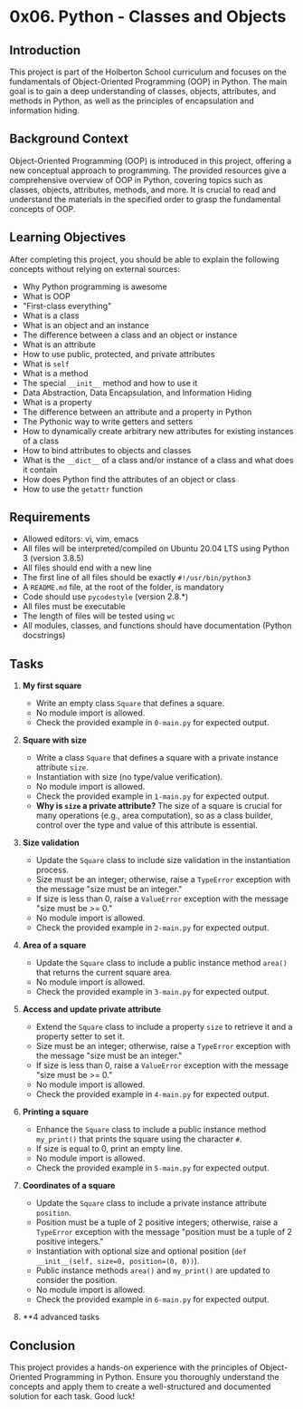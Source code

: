 # 0x06. Python - Classes and Objects

## Introduction
This project is part of the Holberton School curriculum and focuses on the fundamentals of Object-Oriented Programming (OOP) in Python. The main goal is to gain a deep understanding of classes, objects, attributes, and methods in Python, as well as the principles of encapsulation and information hiding.

## Background Context
Object-Oriented Programming (OOP) is introduced in this project, offering a new conceptual approach to programming. The provided resources give a comprehensive overview of OOP in Python, covering topics such as classes, objects, attributes, methods, and more. It is crucial to read and understand the materials in the specified order to grasp the fundamental concepts of OOP.

## Learning Objectives
After completing this project, you should be able to explain the following concepts without relying on external sources:

- Why Python programming is awesome
- What is OOP
- "First-class everything"
- What is a class
- What is an object and an instance
- The difference between a class and an object or instance
- What is an attribute
- How to use public, protected, and private attributes
- What is `self`
- What is a method
- The special `__init__` method and how to use it
- Data Abstraction, Data Encapsulation, and Information Hiding
- What is a property
- The difference between an attribute and a property in Python
- The Pythonic way to write getters and setters
- How to dynamically create arbitrary new attributes for existing instances of a class
- How to bind attributes to objects and classes
- What is the `__dict__` of a class and/or instance of a class and what does it contain
- How does Python find the attributes of an object or class
- How to use the `getattr` function

## Requirements
- Allowed editors: vi, vim, emacs
- All files will be interpreted/compiled on Ubuntu 20.04 LTS using Python 3 (version 3.8.5)
- All files should end with a new line
- The first line of all files should be exactly `#!/usr/bin/python3`
- A `README.md` file, at the root of the folder, is mandatory
- Code should use `pycodestyle` (version 2.8.*)
- All files must be executable
- The length of files will be tested using `wc`
- All modules, classes, and functions should have documentation (Python docstrings)

## Tasks
1. **My first square**
   - Write an empty class `Square` that defines a square.
   - No module import is allowed.
   - Check the provided example in `0-main.py` for expected output.

2. **Square with size**
   - Write a class `Square` that defines a square with a private instance attribute `size`.
   - Instantiation with size (no type/value verification).
   - No module import is allowed.
   - Check the provided example in `1-main.py` for expected output.
   - **Why is `size` a private attribute?** The size of a square is crucial for many operations (e.g., area computation), so as a class builder, control over the type and value of this attribute is essential.

3. **Size validation**
   - Update the `Square` class to include size validation in the instantiation process.
   - Size must be an integer; otherwise, raise a `TypeError` exception with the message "size must be an integer."
   - If size is less than 0, raise a `ValueError` exception with the message "size must be >= 0."
   - No module import is allowed.
   - Check the provided example in `2-main.py` for expected output.

4. **Area of a square**
   - Update the `Square` class to include a public instance method `area()` that returns the current square area.
   - No module import is allowed.
   - Check the provided example in `3-main.py` for expected output.

5. **Access and update private attribute**
   - Extend the `Square` class to include a property `size` to retrieve it and a property setter to set it.
   - Size must be an integer; otherwise, raise a `TypeError` exception with the message "size must be an integer."
   - If size is less than 0, raise a `ValueError` exception with the message "size must be >= 0."
   - No module import is allowed.
   - Check the provided example in `4-main.py` for expected output.

6. **Printing a square**
   - Enhance the `Square` class to include a public instance method `my_print()` that prints the square using the character `#`.
   - If size is equal to 0, print an empty line.
   - No module import is allowed.
   - Check the provided example in `5-main.py` for expected output.

7. **Coordinates of a square**
   - Update the `Square` class to include a private instance attribute `position`.
   - Position must be a tuple of 2 positive integers; otherwise, raise a `TypeError` exception with the message "position must be a tuple of 2 positive integers."
   - Instantiation with optional size and optional position (`def __init__(self, size=0, position=(0, 0))`).
   - Public instance methods `area()` and `my_print()` are updated to consider the position.
   - No module import is allowed.
   - Check the provided example in `6-main.py` for expected output.
8. **4 advanced tasks

## Conclusion
This project provides a hands-on experience with the principles of Object-Oriented Programming in Python. Ensure you thoroughly understand the concepts and apply them to create a well-structured and documented solution for each task. Good luck!
